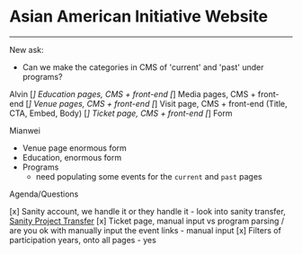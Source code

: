 # Asian American Initiative Website

-----
New ask:
- Can we make the categories in CMS of 'current' and 'past' under programs?

Alvin
[*] Education pages, CMS + front-end
[*] Media pages, CMS + front-end
[*] Venue pages, CMS + front-end
[*] Visit page, CMS + front-end (Title, CTA, Embed, Body)
[*] Ticket page, CMS + front-end
[*] Form

Mianwei
- Venue page enormous form
- Education, enormous form
- Programs 
    - need populating some events for the `current` and `past` pages


Agenda/Questions

[x] Sanity account, we handle it or they handle it
    - look into sanity transfer, [Sanity Project Transfer](https://www.sanity.io/docs/plans-and-payments#project-transfers)
[x] Ticket page, manual input vs program parsing / are you ok with manually input the event links
    - manual input
[x] Filters of participation years, onto all pages
    - yes